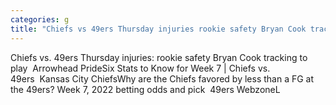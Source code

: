 ```yaml
---
categories: g
title: "Chiefs vs 49ers Thursday injuries rookie safety Bryan Cook tracking to play  Arrowhead Pride"
---
```

Chiefs vs. 49ers Thursday injuries: rookie safety Bryan Cook tracking to play&nbsp;&nbsp;Arrowhead PrideSix Stats to Know for Week 7 | Chiefs vs. 49ers&nbsp;&nbsp;Kansas City ChiefsWhy are the Chiefs favored by less than a FG at the 49ers? Week 7, 2022 betting odds and pick&nbsp;&nbsp;49ers WebzoneL